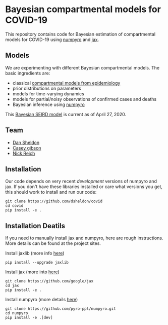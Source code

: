 # Bayesian compartmental models for COVID-19

This repository contains code for Bayesian estimation of compartmental
models for COVID-19 using [numpyro](https://github.com/pyro-ppl/numpyro) and [jax](https://github.com/google/jax).

## Models

We are experimenting with different Bayesian compartmental models. The basic ingredients are:
* classical [compartmental models from epidemiology](https://en.wikipedia.org/wiki/Compartmental_models_in_epidemiology)
* prior distributions on parameters
* models for time-varying dynamics
* models for partial/noisy observations of confirmed cases and deaths
* Bayesian inference using [numpyro](https://github.com/pyro-ppl/numpyro)

This [Bayesian SEIRD model](docs/Bayesian%20SEIRD%20Model.pdf) is current as of April 27, 2020.

## Team

* [Dan Sheldon](https://people.cs.umass.edu/~sheldon/)
* [Casey gibson](https://gcgibson.github.io/)
* [Nick Reich](https://reichlab.io/people)

## Installation

Our code depends on very recent *development* versions of numpyro and jax. If you don't have these libraries installed or care what versions you get, this should work to install and run our code:
~~~
git clone https://github.com/dsheldon/covid
cd covid
pip install -e .
~~~

## Installation Deatils

If you need to manually install jax and numpyro, here are rough instructions. More details can be found at the project sites.

Install jaxlib (more info [here](https://github.com/google/jax#installation))
~~~
pip install --upgrade jaxlib
~~~

Install jax (more into [here](https://jax.readthedocs.io/en/latest/developer.html#building-from-source))
~~~
git clone https://github.com/google/jax
cd jax
pip install -e .
~~~

Install numpyro (more details [here](https://github.com/pyro-ppl/numpyro))
~~~
git clone https://github.com/pyro-ppl/numpyro.git
cd numpyro
pip install -e .[dev]
~~~
